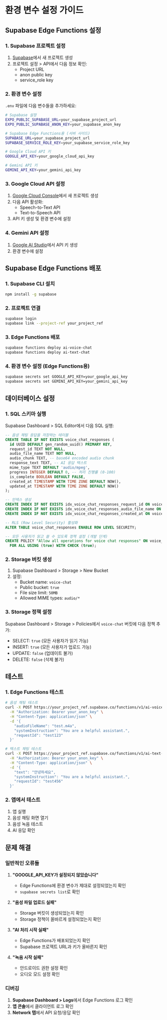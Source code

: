 # 환경 변수 설정 가이드

## Supabase Edge Functions 설정

### 1. Supabase 프로젝트 설정
1. [Supabase](https://supabase.com)에서 새 프로젝트 생성
2. 프로젝트 설정 > API에서 다음 정보 확인:
   - Project URL
   - anon public key
   - service_role key

### 2. 환경 변수 설정
`.env` 파일에 다음 변수들을 추가하세요:

```bash
# Supabase 설정
EXPO_PUBLIC_SUPABASE_URL=your_supabase_project_url
EXPO_PUBLIC_SUPABASE_ANON_KEY=your_supabase_anon_key

# Supabase Edge Functions용 (서버 사이드)
SUPABASE_URL=your_supabase_project_url
SUPABASE_SERVICE_ROLE_KEY=your_supabase_service_role_key

# Google Cloud API 키
GOOGLE_API_KEY=your_google_cloud_api_key

# Gemini API 키
GEMINI_API_KEY=your_gemini_api_key
```

### 3. Google Cloud API 설정
1. [Google Cloud Console](https://console.cloud.google.com)에서 새 프로젝트 생성
2. 다음 API 활성화:
   - Speech-to-Text API
   - Text-to-Speech API
3. API 키 생성 및 환경 변수에 설정

### 4. Gemini API 설정
1. [Google AI Studio](https://makersuite.google.com/app/apikey)에서 API 키 생성
2. 환경 변수에 설정

## Supabase Edge Functions 배포

### 1. Supabase CLI 설치
```bash
npm install -g supabase
```

### 2. 프로젝트 연결
```bash
supabase login
supabase link --project-ref your_project_ref
```

### 3. Edge Functions 배포
```bash
supabase functions deploy ai-voice-chat
supabase functions deploy ai-text-chat
```

### 4. 환경 변수 설정 (Edge Functions용)
```bash
supabase secrets set GOOGLE_API_KEY=your_google_api_key
supabase secrets set GEMINI_API_KEY=your_gemini_api_key
```

## 데이터베이스 설정

### 1. SQL 스키마 실행
Supabase Dashboard > SQL Editor에서 다음 SQL 실행:

```sql
-- 음성 채팅 응답을 저장하는 테이블
CREATE TABLE IF NOT EXISTS voice_chat_responses (
  id UUID DEFAULT gen_random_uuid() PRIMARY KEY,
  request_id TEXT NOT NULL,
  audio_file_name TEXT NOT NULL,
  audio_chunk TEXT, -- base64 encoded audio chunk
  response_text TEXT, -- AI 응답 텍스트
  mime_type TEXT DEFAULT 'audio/mpeg',
  progress INTEGER DEFAULT 0, -- 처리 진행률 (0-100)
  is_complete BOOLEAN DEFAULT FALSE,
  created_at TIMESTAMP WITH TIME ZONE DEFAULT NOW(),
  updated_at TIMESTAMP WITH TIME ZONE DEFAULT NOW()
);

-- 인덱스 생성
CREATE INDEX IF NOT EXISTS idx_voice_chat_responses_request_id ON voice_chat_responses(request_id);
CREATE INDEX IF NOT EXISTS idx_voice_chat_responses_audio_file_name ON voice_chat_responses(audio_file_name);
CREATE INDEX IF NOT EXISTS idx_voice_chat_responses_created_at ON voice_chat_responses(created_at);

-- RLS (Row Level Security) 활성화
ALTER TABLE voice_chat_responses ENABLE ROW LEVEL SECURITY;

-- 모든 사용자가 읽고 쓸 수 있도록 정책 설정 (개발 단계)
CREATE POLICY "Allow all operations for voice chat responses" ON voice_chat_responses
  FOR ALL USING (true) WITH CHECK (true);
```

### 2. Storage 버킷 생성
1. Supabase Dashboard > Storage > New Bucket
2. 설정:
   - Bucket name: `voice-chat`
   - Public bucket: `true`
   - File size limit: `50MB`
   - Allowed MIME types: `audio/*`

### 3. Storage 정책 설정
Supabase Dashboard > Storage > Policies에서 `voice-chat` 버킷에 다음 정책 추가:
- SELECT: `true` (모든 사용자가 읽기 가능)
- INSERT: `true` (모든 사용자가 업로드 가능)
- UPDATE: `false` (업데이트 불가)
- DELETE: `false` (삭제 불가)

## 테스트

### 1. Edge Functions 테스트
```bash
# 음성 채팅 테스트
curl -X POST https://your_project_ref.supabase.co/functions/v1/ai-voice-chat \
  -H "Authorization: Bearer your_anon_key" \
  -H "Content-Type: application/json" \
  -d '{
    "audioFileName": "test.m4a",
    "systemInstruction": "You are a helpful assistant.",
    "requestId": "test123"
  }'

# 텍스트 채팅 테스트
curl -X POST https://your_project_ref.supabase.co/functions/v1/ai-text-chat \
  -H "Authorization: Bearer your_anon_key" \
  -H "Content-Type: application/json" \
  -d '{
    "text": "안녕하세요",
    "systemInstruction": "You are a helpful assistant.",
    "requestId": "test456"
  }'
```

### 2. 앱에서 테스트
1. 앱 실행
2. 음성 채팅 화면 열기
3. 음성 녹음 테스트
4. AI 응답 확인

## 문제 해결

### 일반적인 오류들

1. **"GOOGLE_API_KEY가 설정되지 않았습니다"**
   - Edge Functions에 환경 변수가 제대로 설정되었는지 확인
   - `supabase secrets list`로 확인

2. **"음성 파일 업로드 실패"**
   - Storage 버킷이 생성되었는지 확인
   - Storage 정책이 올바르게 설정되었는지 확인

3. **"AI 처리 시작 실패"**
   - Edge Functions가 배포되었는지 확인
   - Supabase 프로젝트 URL과 키가 올바른지 확인

4. **"녹음 시작 실패"**
   - 안드로이드 권한 설정 확인
   - 오디오 모드 설정 확인

### 디버깅

1. **Supabase Dashboard > Logs**에서 Edge Functions 로그 확인
2. **앱 콘솔**에서 클라이언트 로그 확인
3. **Network 탭**에서 API 요청/응답 확인